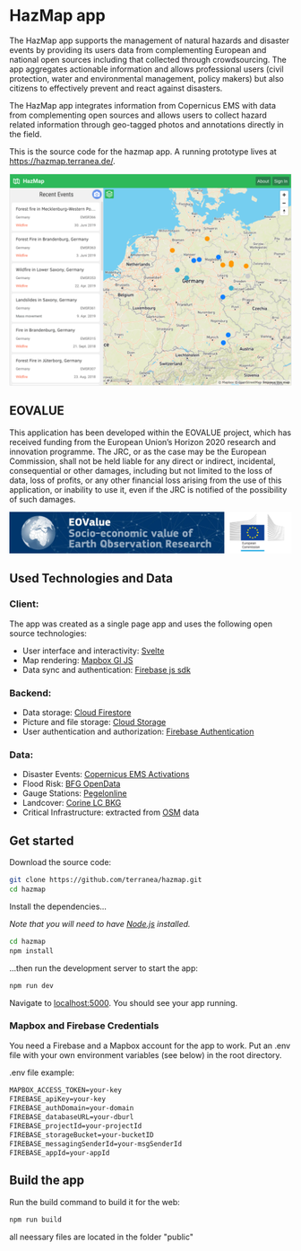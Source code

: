 # HazMap app

The HazMap app supports the management of natural hazards and disaster events by providing its users data from complementing European and national open sources including that collected through crowdsourcing. The app aggregates actionable information and allows professional users (civil protection, water and environmental management, policy makers) but also citizens to effectively prevent and react against disasters. 

The HazMap app integrates information from Copernicus EMS with data from complementing open sources and allows users to collect hazard related information through geo-tagged photos and annotations directly in the field.

This is the source code for the hazmap app. A running prototype lives at https://hazmap.terranea.de/.

![hazmap screenshot](hazmap.png)

## EOVALUE
This application has been developed within the EOVALUE project, which has received funding from the European Union’s Horizon 2020 research and innovation programme. The JRC, or as the case may be the European Commission, shall not be held liable for any direct or indirect, incidental, consequential or other damages, including but not limited to the loss of data, loss of profits, or any other financial loss arising from the use of this application, or inability to use it, even if the JRC is notified of the possibility of such damages.

![EOVALUE, European Commission](public/eovalue.png)

## Used Technologies and Data

### Client:
The app was created as a single page app and uses the following open source technologies:  
* User interface and interactivity: [Svelte](https://svelte.dev/)
* Map rendering: [Mapbox Gl JS](https://docs.mapbox.com/mapbox-gl-js/api/)
* Data sync and authentication: [Firebase js sdk](https://github.com/firebase/firebase-js-sdk)

### Backend:
* Data storage: [Cloud Firestore](https://firebase.google.com/docs/firestore)
* Picture and file storage: [Cloud Storage](https://firebase.google.com/docs/storage)
* User authentication and authorization: [Firebase Authentication](https://firebase.google.com/docs/auth)

### Data:
* Disaster Events: [Copernicus EMS Activations](https://emergency.copernicus.eu/mapping/list-of-activations-rapid)
* Flood Risk: [BFG OpenData](https://geoportal.bafg.de/portal/Query/ShowCSWInfo.do?fileIdentifier=7cc44618-f44e-40e3-a8ac-4006cd42f2a4)
* Gauge Stations: [Pegelonline](https://pegelonline.wsv.de/gast/start)
* Landcover: [Corine LC BKG](https://gdz.bkg.bund.de/index.php/default/corine-land-cover-10-ha-clc10.html)
* Critical Infrastructure: extracted from [OSM](https://www.openstreetmap.org) data

## Get started

Download the source code:

```bash
git clone https://github.com/terranea/hazmap.git
cd hazmap
```

Install the dependencies...

*Note that you will need to have [Node.js](https://nodejs.org) installed.*

```bash
cd hazmap
npm install
```

...then run the development server to start the app:

```bash
npm run dev
```

Navigate to [localhost:5000](http://localhost:5000). You should see your app running.

### Mapbox and Firebase Credentials

You need a Firebase and a Mapbox account for the app to work. Put an .env file with your own environment variables (see below) in the root directory.

.env file example:
```
MAPBOX_ACCESS_TOKEN=your-key
FIREBASE_apiKey=your-key
FIREBASE_authDomain=your-domain
FIREBASE_databaseURL=your-dburl
FIREBASE_projectId=your-projectId
FIREBASE_storageBucket=your-bucketID
FIREBASE_messagingSenderId=your-msgSenderId
FIREBASE_appId=your-appId
```


## Build the app

Run the build command to build it for the web:

```bash
npm run build
```

all neessary files are located in the folder "public"
